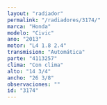 ```yaml
---
layout: "radiador"
permalink: "/radiadores/3174/"
marca: "Honda"
modelo: "Civic"
ano: "2013"
motor: "L4 1.8 2.4"
transmision: "Automática"
parte: "4113257"
clima: "Con clima"
alto: "14 3/4"
ancho: "26 3/8"
observaciones: ""
id: "3174"
---
```


